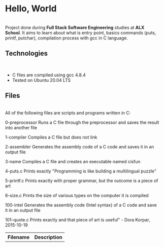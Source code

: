 <h1>Hello, World</h1>
<br>
Project done during <strong>Full Stack Software Engineering</strong> studies at <strong>ALX School</strong>. It aims to learn about what is entry point, basics commands (puts, printf, putchar), compilation process with gcc in C language.

<h2>Technologies</h2>
<br>
<ul>
<li>C files are compiled using gcc 4.8.4</li>
<li>Tested on Ubuntu 20.04 LTS</li>
</ul>

<h2>Files</h2>
<br>
All of the following files are scripts and programs written in C:

<table style="width:100%">
<tr>
<th>Filename</th>
<th>Description</th>
</tr>



0-preprocessor	Runs a C file through the preprocessor and saves the result into another file

1-compiler		Compiles a C file but does not link

2-assembler	Generates the assembly code of a C code and saves it in an output file

3-name		Compiles a C file and creates an executable named cisfun

4-puts.c		Prints exactly "Programming is like building a multilingual puzzle"

5-printf.c		Prints exactly with proper grammar, but the outcome is a piece of art

6-size.c		Prints the size of various types on the computer it is compiled

100-intel		Generates the assembly code (Intel syntax) of a C code and save it in an output file

101-quote.c	Prints exactly and that piece of art is useful" - Dora Korpar, 2015-10-19
